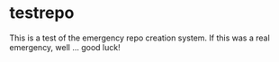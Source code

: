 # testrepo
This is a test of the emergency repo creation system. If this was a real emergency, well ... good luck!
